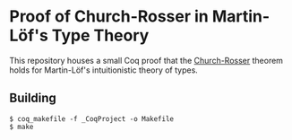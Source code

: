 # Proof of Church-Rosser in Martin-Löf's Type Theory

This repository houses a small Coq proof that the [Church-Rosser][Church]
theorem holds for Martin-Löf's intuitionistic theory of types.

[church]: https://en.wikipedia.org/wiki/Church%E2%80%93Rosser_theorem

## Building

```
$ coq_makefile -f _CoqProject -o Makefile
$ make
```
